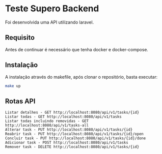 # Teste Supero Backend

Foi desenvolvida uma API utilizando laravel.

## Requisito

Antes de continuar é necessário que tenha docker e docker-compose.

## Instalação


A instalação através do makefile, após clonar o repositório, basta executar:

```bash
make up
```

## Rotas API

```
Listar detalhes - GET http://localhost:8080/api/v1/tasks/{id}
Listar todas - GET http://localhost:8080/api/v1/tasks
Listar todas incluindo removidas - GET http://localhost:8080/api/v1/tasks-all
Alterar task - PUT http://localhost:8080/api/v1/tasks/{id}
Reabrir task - PUT http://localhost:8080/api/v1/tasks/{id}/open
Concluir task - PUT http://localhost:8080/api/v1/tasks/{id}/done
Adicionar task - POST http://localhost:8080/api/v1/tasks
Remover task - DELETE http://localhost:8080/api/v1/tasks/{id}
```
